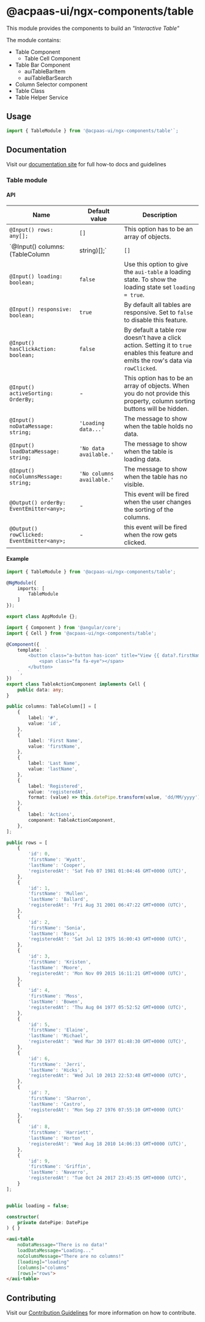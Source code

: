 # @acpaas-ui/ngx-components/table

This module provides the components to build an *"Interactive Table"*

The module contains:
- Table Component
    - Table Cell Component
- Table Bar Component
    - auiTableBarItem
    - auiTableBarSearch
- Column Selector component
- Table Class
- Table Helper Service

## Usage

```typescript
import { TableModule } from '@acpaas-ui/ngx-components/table'`;
```

## Documentation

Visit our [documentation site](https://acpaas-ui.digipolis.be/) for full how-to docs and guidelines

### Table module

#### API

| Name         | Default value | Description |
| -----------  | ------ | -------------------------- |
| `@Input() rows: any[];` | `[]` | This option has to be an array of objects. |
| `@Input() columns: (TableColumn|string)[];` | `[]` | An array of TableColumns or an array of strings. Use this option to define and manage the columns of the table. |
| `@Input() loading: boolean;` | `false` | Use this option to give the `aui-table` a loading state. To show the loading state set `loading = true`. |
| `@Input() responsive: boolean;` | `true` | By default all tables are responsive. Set to `false` to disable this feature. |
| `@Input() hasClickAction: boolean;` | `false` | By default a table row doesn't have a click action. Setting it to `true` enables this feature and emits the row's data via `rowClicked`. |
| `@Input() activeSorting: OrderBy;` | - | This option has to be an array of objects. When you do not provide this property, column sorting buttons will be hidden. |
| `@Input() noDataMessage: string;` | `'Loading data...'` | The message to show when the table holds no data. |
| `@Input() loadDataMessage: string;` | `'No data available.'` | The message to show when the table is loading data. |
| `@Input() noColumnsMessage: string;` | `'No columns available.'` | The message to show when the table has no visible. |
| `@Output() orderBy: EventEmitter<any>;` | - | This event will be fired when the user changes the sorting of the columns. |
| `@Output() rowClicked: EventEmitter<any>;` | - | this event will be fired when the row gets clicked. |

#### Example

```typescript
import { TableModule } from '@acpaas-ui/ngx-components/table';

@NgModule({
    imports: [
        TableModule
    ]
});

export class AppModule {};
```

```typescript
import { Component } from '@angular/core';
import { Cell } from '@acpaas-ui/ngx-components/table';

@Component({
	template: `
		<button class="a-button has-icon" title="View {{ data?.firstName }}'s profile">
			<span class="fa fa-eye"></span>
		</button>
	`,
})
export class TableActionComponent implements Cell {
	public data: any;
}
```

```typescript
public columns: TableColumn[] = [
	{
		label: '#',
		value: 'id',
	},
	{
		label: 'First Name',
		value: 'firstName',
	},
	{
		label: 'Last Name',
		value: 'lastName',
	},
	{
		label: 'Registered',
		value: 'registeredAt',
		format: (value) => this.datePipe.transform(value, 'dd/MM/yyyy'),
	},
	{
		label: 'Actions',
		component: TableActionComponent,
	},
];

public rows = [
    {
        'id': 0,
        'firstName': 'Wyatt',
        'lastName': 'Cooper',
        'registeredAt': 'Sat Feb 07 1981 01:04:46 GMT+0000 (UTC)',
    },
    {
        'id': 1,
        'firstName': 'Mullen',
        'lastName': 'Ballard',
        'registeredAt': 'Fri Aug 31 2001 06:47:22 GMT+0000 (UTC)',
    },
    {
        'id': 2,
        'firstName': 'Sonia',
        'lastName': 'Bass',
        'registeredAt': 'Sat Jul 12 1975 16:00:43 GMT+0000 (UTC)',
    },
    {
        'id': 3,
        'firstName': 'Kristen',
        'lastName': 'Moore',
        'registeredAt': 'Mon Nov 09 2015 16:11:21 GMT+0000 (UTC)',
    },
    {
        'id': 4,
        'firstName': 'Moss',
        'lastName': 'Bowen',
        'registeredAt': 'Thu Aug 04 1977 05:52:52 GMT+0000 (UTC)',
    },
    {
        'id': 5,
        'firstName': 'Elaine',
        'lastName': 'Michael',
        'registeredAt': 'Wed Mar 30 1977 01:48:30 GMT+0000 (UTC)',
    },
    {
        'id': 6,
        'firstName': 'Jerri',
        'lastName': 'Hicks',
        'registeredAt': 'Wed Jul 10 2013 22:53:48 GMT+0000 (UTC)',
    },
    {
        'id': 7,
        'firstName': 'Sharron',
        'lastName': 'Castro',
        'registeredAt': 'Mon Sep 27 1976 07:55:10 GMT+0000 (UTC)'
    },
    {
        'id': 8,
        'firstName': 'Harriett',
        'lastName': 'Horton',
        'registeredAt': 'Wed Aug 18 2010 14:06:33 GMT+0000 (UTC)',
    },
    {
        'id': 9,
        'firstName': 'Griffin',
        'lastName': 'Navarro',
        'registeredAt': 'Tue Oct 24 2017 23:45:35 GMT+0000 (UTC)',
    }
];


public loading = false;

constructor(
	private datePipe: DatePipe
) { }
```

```html
<aui-table
    noDataMessage="There is no data!"
    loadDataMessage="Loading..."
    noColumsMessage="There are no columns!"
    [loading]="loading"
    [columns]="columns"
    [rows]="rows">
</aui-table>
```

## Contributing

Visit our [Contribution Guidelines](../../CONTRIBUTING.md) for more information on how to contribute.
